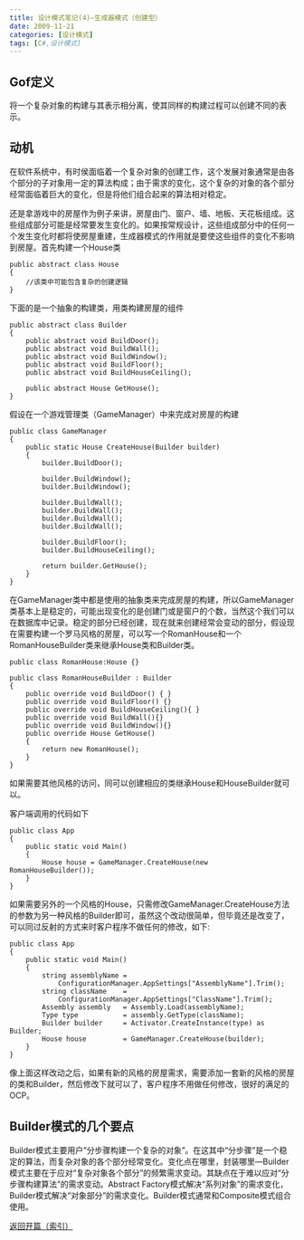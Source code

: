 ```yaml
---
title: 设计模式笔记(4)—生成器模式（创建型）
date: 2009-11-21
categories: [设计模式]
tags: [C#,设计模式]
---
```


## Gof定义

将一个复杂对象的构建与其表示相分离，使其同样的构建过程可以创建不同的表示。

## 动机

在软件系统中，有时侯面临着一个复杂对象的创建工作，这个发展对象通常是由各个部分的子对象用一定的算法构成；由于需求的变化，这个复杂的对象的各个部分经常面临着巨大的变化，但是将他们组合起来的算法相对稳定。

还是拿游戏中的房屋作为例子来讲，房屋由门、窗户、墙、地板、天花板组成。这些组成部分可能是经常要发生变化的。如果按常规设计，这些组成部分中的任何一个发生变化时都将使房屋重建，生成器模式的作用就是要使这些组件的变化不影响到房屋。首先构建一个House类

```
public abstract class House
{
    //该类中可能包含复杂的创建逻辑
}
```

下面的是一个抽象的构建类，用类构建房屋的组件

```
public abstract class Builder
{
    public abstract void BuildDoor();
    public abstract void BuildWall();
    public abstract void BuildWindow();
    public abstract void BuildFloor();
    public abstract void BuildHouseCeiling();

    public abstract House GetHouse();
}
```

假设在一个游戏管理类（GameManager）中来完成对房屋的构建

```
public class GameManager
{
    public static House CreateHouse(Builder builder)
    {
        builder.BuildDoor();

        builder.BuildWindow();
        builder.BuildWindow();

        builder.BuildWall();
        builder.BuildWall();
        builder.BuildWall();
        builder.BuildWall();

        builder.BuildFloor();
        builder.BuildHouseCeiling();

        return builder.GetHouse();
    }
}
```

在GameManager类中都是使用的抽象类来完成房屋的构建，所以GameManager类基本上是稳定的，可能出现变化的是创建门或是窗户的个数，当然这个我们可以在数据库中记录。稳定的部分已经创建，现在就来创建经常会变动的部分，假设现在需要构建一个罗马风格的房屋，可以写一个RomanHouse和一个RomanHouseBuilder类来继承House类和Builder类。

```
public class RomanHouse:House {}

public class RomanHouseBuilder : Builder
{
    public override void BuildDoor() { }
    public override void BuildFloor() {}
    public override void BuildHouseCeiling(){ }
    public override void BuildWall(){}
    public override void BuildWindow(){}
    public override House GetHouse()
    {
        return new RomanHouse();
    }
}
```

如果需要其他风格的访问，同可以创建相应的类继承House和HouseBuilder就可以。

客户端调用的代码如下

```
public class App
{
    public static void Main()
    {
        House house = GameManager.CreateHouse(new RomanHouseBuilder());
    }
}
```

如果需要另外的一个风格的House，只需修改GameManager.CreateHouse方法的参数为另一种风格的Builder即可，虽然这个改动很简单，但毕竟还是改变了，可以同过反射的方式来时客户程序不做任何的修改，如下:

```
public class App
{
    public static void Main()
    {
        string assemblyName =
            ConfigurationManager.AppSettings["AssemblyName"].Trim();
        string className    =
            ConfigurationManager.AppSettings["ClassName"].Trim();
        Assembly assembly   = Assembly.Load(assemblyName);
        Type type           = assembly.GetType(className);
        Builder builder     = Activator.CreateInstance(type) as Builder;
        House house         = GameManager.CreateHouse(builder);
    }
}
```

像上面这样改动之后，如果有新的风格的房屋需求，需要添加一套新的风格的房屋的类和Builder，然后修改下就可以了，客户程序不用做任何修改，很好的满足的OCP。

## Builder模式的几个要点

Builder模式主要用户“分步骤构建一个复杂的对象”。在这其中“分步骤”是一个稳定的算法，而复杂对象的各个部分经常变化。变化点在哪里，封装哪里—Builder模式主要在于应对“复杂对象各个部分”的频繁需求变动。其缺点在于难以应对“分步骤构建算法”的需求变动。Abstract Factory模式解决“系列对象”的需求变化，Builder模式解决“对象部分”的需求变化。Builder模式通常和Composite模式组合使用。

[返回开篇（索引）](http://blog.fwhyy.com/2009/11/design-patterns-notes-1-index/)


